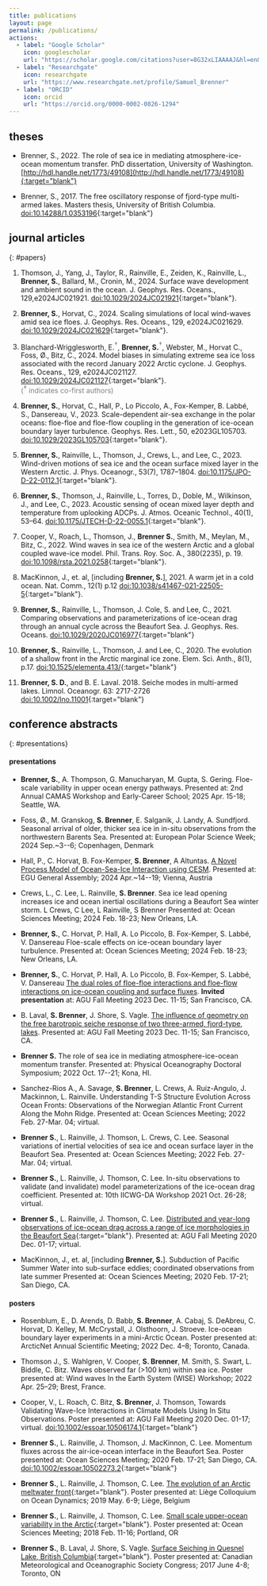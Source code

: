 ```yaml
---
title: publications
layout: page
permalink: /publications/
actions:   
  - label: "Google Scholar"
    icon: googlescholar
    url: "https://scholar.google.com/citations?user=8G32xLIAAAAJ&hl=en&authuser=2"   
  - label: "Researchgate"
    icon: researchgate
    url: "https://www.researchgate.net/profile/Samuel_Brenner"   
  - label: "ORCID"
    icon: orcid
    url: "https://orcid.org/0000-0002-0826-1294"           
---
```


<!-- 
[journal articles](#papers), 
[posters and presentations](#presentations), 
[other](#other) 
-->

## theses

* Brenner, S., 2022. The role of sea ice in mediating atmosphere-ice-ocean momentum transfer. PhD dissertation, University of Washington. [http://hdl.handle.net/1773/49108](http://hdl.handle.net/1773/49108){:target="blank"}


* Brenner, S., 2017. The free oscillatory response of fjord-type multi-armed lakes. Masters thesis, University of British Columbia. [doi:10.14288/1.0353196](https://doi.org/10.14288/1.0353196){:target="blank"}

 <!-- [back to top](#top) -->


## journal articles
{: #papers}

1. Thomson, J., Yang, J., Taylor, R., Rainville, E., Zeiden, K.,  Rainville, L., **Brenner, S.**, Ballard, M., Cronin, M., 2024. Surface wave development and ambient sound in the ocean.  J. Geophys. Res. Oceans., 129,e2024JC021921. [doi:10.1029/2024JC021921](https://doi.org/10.1029/2024JC021921){:target="blank"}. 

1. **Brenner, S.**, Horvat, C., 2024. Scaling simulations of local wind-waves amid sea ice floes. J. Geophys. Res. Oceans., 129, e2024JC021629. [doi:10.1029/2024JC021629](https://doi.org/10.1029/2024JC021629){:target="blank"}. 

1. Blanchard-Wrigglesworth, E.<span style="color: gray"><sup>**†**</sup></span>, **Brenner, S.**<span style="color: gray"><sup>**†**</sup></span>, Webster, M., Horvat C., Foss, Ø., Bitz, C., 2024. Model biases in simulating extreme sea ice loss associated with the record January 2022 Arctic cyclone. J. Geophys. Res. Oceans., 129, e2024JC021127. [doi:10.1029/2024JC021127](https://doi.org/10.1029/2024JC021127){:target="blank"}. 
\
<span style="color: gray">(<sup>**†**</sup> indicates co-first authors)</span>

1. **Brenner, S.**, Horvat, C., Hall, P., Lo Piccolo, A., Fox-Kemper, B. Labbé, S., Dansereau, V., 2023.
Scale-dependent air-sea exchange in the polar oceans: floe-floe and floe-flow coupling in the generation of ice-ocean boundary layer turbulence. Geophys. Res. Lett., 50, e2023GL105703. [doi:10.1029/2023GL105703](https://doi.org/10.1029/2023GL105703){:target="blank"}.

1. **Brenner, S.**, Rainville, L., Thomson, J., Crews, L., and Lee, C., 2023. Wind-driven motions of sea ice and the ocean surface mixed layer in the Western Arctic. J. Phys. Oceanogr., 53(7), 1787–1804. [doi:10.1175/JPO-D-22-0112.1](http://doi.org/10.1175/JPO-D-22-0112.1){:target="blank"}.

1. **Brenner, S.**, Thomson, J., Rainville, L., Torres, D., Doble, M., Wilkinson, J., and Lee, C., 2023. Acoustic sensing of ocean mixed layer depth and temperature from uplooking ADCPs. J. Atmos. Oceanic Technol., 40(1), 53–64. [doi:10.1175/JTECH-D-22-0055.1](http://doi.org/10.1175/JTECH-D-22-0055.1){:target="blank"}.

1. Cooper, V., Roach, L., Thomson, J., **Brenner S.**, Smith, M., Meylan, M., Bitz, C., 2022. Wind waves in sea ice of the western Arctic and a global coupled wave-ice model. Phil. Trans. Roy. Soc. A., 380(2235), p. 19. [doi:10.1098/rsta.2021.0258](http://doi.org/10.1098/rsta.2021.0258){:target="blank"}.

1. MacKinnon, J., et. al, [including **Brenner, S.**], 2021.  A warm jet in a cold ocean.  Nat. Comm., 12(1) p.12 [doi:10.1038/s41467-021-22505-5](http://doi.org/10.1038/s41467-021-22505-5){:target="blank"}.

1. **Brenner, S.**, Rainville, L., Thomson, J. Cole, S. and Lee, C., 2021. Comparing observations and parameterizations of ice-ocean drag through an annual cycle across the Beaufort Sea. J. Geophys. Res. Oceans. [doi:10.1029/2020JC016977](http://doi.org/10.1029/2020JC016977){:target="blank"}

1. **Brenner, S.**, Rainville, L., Thomson, J. and Lee, C., 2020. The evolution of a shallow front in the Arctic marginal ice zone. Elem. Sci. Anth., 8(1), p.17. [doi:10.1525/elementa.413/](http://doi.org/10.1525/elementa.413){:target="blank"}

1. **Brenner, S. D.**, and B. E. Laval. 2018. Seiche modes in multi-armed lakes. Limnol. Oceanogr. 63: 2717-2726
[doi:10.1002/lno.11001](https://doi.org/10.1002/lno.11001){:target="blank"}

<!-- [back to top](#top) -->



## conference abstracts
{: #presentations}

#### presentations

* **Brenner, S.**, A. Thompson, G. Manucharyan, M. Gupta, S. Gering.
Floe-scale variability in upper ocean energy pathways.
Presented at: 2nd Annual CAMAS Workshop and Early-Career School; 2025 Apr. 15-18; Seattle, WA.

* Foss, Ø., M. Granskog, **S. Brenner**, E. Salganik, J. Landy, A. Sundfjord.
Seasonal arrival of older, thicker sea ice in in-situ observations from the northwestern Barents Sea.
Presented at: European Polar Science Week; 2024 Sep.~3--6; Copenhagen, Denmark

* Hall, P., C. Horvat, B. Fox-Kemper, **S. Brenner**, A Altuntas.
[A Novel Process Model of Ocean-Sea-Ice Interaction using CESM](https://ui.adsabs.harvard.edu/abs/2024EGUGA..2612421H/abstract).
Presented at: EGU General Assembly; 2024 Apr.~14--19; Vienna, Austria

* Crews, L., C. Lee, L. Rainville, **S. Brenner**.
Sea ice lead opening increases ice and ocean inertial oscillations during a Beaufort Sea winter storm.
L Crews, C Lee, L Rainville, S Brenner
Presented at: Ocean Sciences Meeting; 2024 Feb. 18-23; New Orleans, LA. 

* **Brenner, S.**, C. Horvat, P. Hall, A. Lo Piccolo, B. Fox-Kemper, S. Labbé, V. Dansereau
Floe-scale effects on ice-ocean boundary layer turbulence.
Presented at: Ocean Sciences Meeting; 2024 Feb. 18-23; New Orleans, LA. 

* **Brenner, S.**, C. Horvat, P. Hall, A. Lo Piccolo, B. Fox-Kemper, S. Labbé, V. Dansereau
[The dual roles of floe-floe interactions and floe-flow interactions on ice-ocean coupling and surface fluxes](https://ui.adsabs.harvard.edu/abs/2023AGUFM.C33B..06B/abstract).
**Invited presentation** at: AGU Fall Meeting 2023 Dec. 11-15; San Francisco, CA.

* B. Laval, **S. Brenner**, J. Shore, S. Vagle. 
[The influence of geometry on the free barotropic seiche response of two three-armed, fjord-type, lakes](https://ui.adsabs.harvard.edu/abs/2023AGUFM.H51E..04L/abstract).
Presented at: AGU Fall Meeting 2023 Dec. 11-15; San Francisco, CA.

* **Brenner S.**
The role of sea ice in mediating atmosphere-ice-ocean momentum transfer. 
Presented at: Physical Oceanography Doctoral Symposium; 2022 Oct. 17--21; Kona, HI.

* Sanchez-Rios A., A. Savage, **S. Brenner**, L. Crews, A. Ruiz-Angulo, J. Mackinnon, L. Rainville. Understanding T-S Structure Evolution Across Ocean Fronts: Observations of the Norwegian Atlantic Front Current Along the Mohn Ridge. 
Presented at: Ocean Sciences Meeting; 2022 Feb. 27-Mar. 04; virtual.

* **Brenner S.**, L. Rainville, J. Thomson, L. Crews, C. Lee. 
Seasonal variations of inertial velocities of sea ice and ocean surface layer in the Beaufort Sea. 
Presented at: Ocean Sciences Meeting; 2022 Feb. 27-Mar. 04; virtual.

* **Brenner S.**, L. Rainville, J. Thomson, C. Lee. 
In-situ observations to validate (and invalidate) model parameterizations of the ice-ocean drag coefficient. 
Presented at: 10th IICWG-DA Workshop 2021 Oct. 26-28; virtual.

* **Brenner S.**, L. Rainville, J. Thomson, C. Lee.
[Distributed and year-long observations of ice-ocean drag across a range of ice morphologies in the Beaufort Sea](https://agu.confex.com/agu/fm20/meetingapp.cgi/Paper/665282){:target="blank"}. 
Presented at: AGU Fall Meeting 2020 Dec. 01-17; virtual.
<!-- San Diego, CA. [doi:10.1002/essoar.10502273.2](https://doi.org/10.1002/essoar.10502273.2){:target="blank"} -->

* MacKinnon, J., et. al, [including **Brenner, S.**]. Subduction of Pacific Summer Water into sub-surface eddies; coordinated observations from late summer Presented at: Ocean Sciences Meeting; 2020 Feb. 17-21; San Diego, CA.


#### posters

* Rosenblum, E., D. Arends, D. Babb, **S. Brenner**, A. Cabaj, S. DeAbreu, C. Horvat, D. Kelley, M. McCrystall, J. Olsthoorn, J. Stroeve.
Ice-ocean boundary layer experiments in a mini-Arctic Ocean. 
Poster presented at: ArcticNet Annual Scientific Meeting; 2022 Dec. 4–8; Toronto, Canada.

* Thomson J., S. Wahlgren, V. Cooper, **S. Brenner**, M. Smith, S. Swart, L. Biddle, C. Bitz. 
Waves observed far (>100 km) within sea ice. 
Poster presented at: Wind waves In the Earth System (WISE) Workshop; 2022 Apr. 25–29; Brest, France.

* Cooper, V., L. Roach, C. Bitz, **S. Brenner**, J. Thomson, 
Towards Validating Wave-Ice Interactions in Climate Models Using In Situ Observations. 
Poster presented at: AGU Fall Meeting 2020 Dec. 01-17; virtual. [doi:10.1002/essoar.10506174.1](https://www.essoar.org/doi/abs/10.1002/essoar.10506174.1){:target="blank"}

* **Brenner S.**, L. Rainville, J. Thomson, J. MacKinnon, C. Lee.
Momentum fluxes across the air-ice-ocean interface in the Beaufort Sea. 
Poster presented at: Ocean Sciences Meeting; 2020 Feb. 17-21; San Diego, CA. [doi:10.1002/essoar.10502273.2](https://doi.org/10.1002/essoar.10502273.2){:target="blank"}

* **Brenner S.**, L. Rainville, J. Thomson, C. Lee.
[The evolution of an Arctic meltwater front](/assets/pdf/Liege2019_poster.pdf){:target="blank"}. 
Poster presented at: Liège Colloquium on Ocean Dynamics; 2019 May. 6-9; Liège, Belgium

* **Brenner S.**, L. Rainville, J. Thomson, C. Lee.
[Small scale upper-ocean variability in the Arctic](/assets/pdf/OSM2018_poster.pdf){:target="blank"}. 
Poster presented at: Ocean Sciences Meeting; 2018 Feb. 11-16; Portland, OR

* **Brenner S.**, B. Laval, J. Shore, S. Vagle. 
[Surface Seiching in Quesnel Lake, British Columbia](/assets/pdf/CMOS2017_poster.pdf){:target="blank"}. 
Poster presented at: Canadian Meteorological and Oceanographic Society Congress; 2017 June 4-8; Toronto, ON
<!-- SEE http://cmosarchives.ca/Congress_P_A/program_abstracts2017.pdf (pg.304) 1708011 POSTER SESSION - PART 2 -->

 <!-- [back to top](#top) -->

